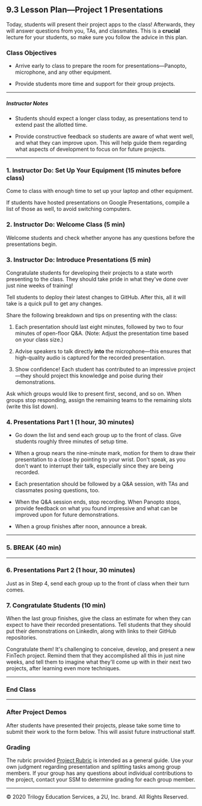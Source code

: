 ## 9.3 Lesson Plan—Project 1 Presentations

Today, students will present their project apps to the class! Afterwards, they will answer questions from you, TAs, and classmates. This is a **crucial** lecture for your students, so make sure you follow the advice in this plan.

### Class Objectives

* Arrive early to class to prepare the room for presentations—Panopto, microphone, and any other equipment.

* Provide students more time and support for their group projects.

---

##### Instructor Notes

* Students should expect a longer class today, as presentations tend to extend past the allotted time.

* Provide constructive feedback so students are aware of what went well, and what they can improve upon. This will help guide them regarding what aspects of development to focus on for future projects.

---

### 1. Instructor Do: Set Up Your Equipment (15 minutes before class)

Come to class with enough time to set up your laptop and other equipment. 

If students have hosted presentations on Google Presentations, compile a list of those as well, to avoid switching computers.

### 2. Instructor Do: Welcome Class (5 min)

Welcome students and check whether anyone has any questions before the presentations begin.

### 3. Instructor Do: Introduce Presentations (5 min)

Congratulate students for developing their projects to a state worth presenting to the class. They should take pride in what they've done over just nine weeks of training!

Tell students to deploy their latest changes to GitHub. After this, all it will take is a quick pull to get any changes.

Share the following breakdown and tips on presenting with the class:

1. Each presentation should last eight minutes, followed by two to four minutes of open-floor Q&A. (Note: Adjust the presentation time based on your class size.)

2. Advise speakers to talk directly **into** the microphone—this ensures that high-quality audio is captured for the recorded presentation.

3. Show confidence! Each student has contributed to an impressive project—they should project this knowledge and poise during their demonstrations.

Ask which groups would like to present first, second, and so on. When groups stop responding, assign the remaining teams to  the remaining slots (write this list down).

### 4. Presentations Part 1 (1 hour, 30 minutes)

* Go down the list and send each group up to the front of class. Give students roughly three minutes of setup time.

* When a group nears the nine-minute mark, motion for them to draw their presentation to a close by pointing to your wrist. Don't speak, as you don't want to interrupt their talk, especially since they are being recorded.

* Each presentation should be followed by a Q&A session, with TAs and classmates posing questions, too.

* When the Q&A session ends, stop recording. When Panopto stops, provide feedback on what you found impressive and what can be improved upon for future demonstrations.

* When a group finishes after noon, announce a break.

---

### 5. BREAK (40 min)

---

### 6. Presentations Part 2 (1 hour, 30 minutes)

Just as in Step 4, send each group up to the front of class when their turn comes.

### 7. Congratulate Students (10 min)

When the last group finishes, give the class an estimate for when they can expect to have their recorded presentations. Tell students that they should put their demonstrations on LinkedIn, along with links to their GitHub repositories.

Congratulate them! It's challenging to conceive, develop, and present a new FinTech project. Remind them that they accomplished all this in just nine weeks, and tell them to imagine what they'll come up with in their next two projects, after learning even more techniques.

---

### End Class

---

### After Project Demos

After students have presented their projects, please take some time to submit their work to the form below. This will assist future instructional staff.

### Grading

The rubric provided [Project Rubric](/Rubric/Grading_Rubric.pdf) is intended as a general guide. Use your own judgment regarding presentation and splitting tasks among group members. If your group has any questions about individual contributions to the project, contact your SSM to determine grading for each group member.

---

© 2020 Trilogy Education Services, a 2U, Inc. brand. All Rights Reserved.
